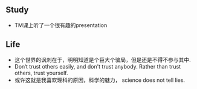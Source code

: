 ## Study
- TM课上听了一个很有趣的presentation

## Life
- 这个世界的讽刺在于，明明知道是个巨大个骗局，但是还是不得不参与其中.
- Don‘t trust others easily, and don't trust anybody. Rather than trust others, trust yourself.
- 或许这就是我喜欢理科的原因，科学的魅力， science does not tell lies.
